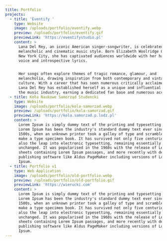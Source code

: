 ```yaml
---
title: Portfolio
projects:
  - title: 'Eventify '
    type: Website
    image: /uploads/portfolio/eventify.webp
    preview: /uploads/portfolio/eventify.gif
    previewLink: 'https://eventifystudio.pl'
    content: >
      Lana Del Rey, an iconic American singer-songwriter, is celebrated for her
      melancholic and cinematic music style. Born Elizabeth Woolridge Grant in
      New York City, she has captivated audiences worldwide with her haunting
      voice and introspective lyrics.


      Her songs often explore themes of tragic romance, glamour, and
      melancholia, drawing inspiration from both contemporary and vintage pop
      culture. With a career that has seen numerous critically acclaimed albums,
      Lana Del Rey has established herself as a unique and influential figure in
      the music industry, earning a dedicated fan base and numerous accolades.
  - title: Koła Naukowe Samorząd Studencki
    type: Website
    image: /uploads/portfolio/kola-samorzad.webp
    preview: /uploads/portfolio/kola-samorzad.gif
    previewLink: 'https://kola.samorzad.p.lodz.pl'
    content: >
      Lorem Ipsum is simply dummy text of the printing and typesetting industry.
      Lorem Ipsum has been the industry's standard dummy text ever since the
      1500s, when an unknown printer took a galley of type and scrambled it to
      make a type specimen book. It has survived not only five centuries, but
      also the leap into electronic typesetting, remaining essentially
      unchanged. It was popularised in the 1960s with the release of Letraset
      sheets containing Lorem Ipsum passages, and more recently with desktop
      publishing software like Aldus PageMaker including versions of Lorem
      Ipsum.
  - title: Portfolio v1
    type: Web Application
    image: /uploads/portfolio/old-portfolio.webp
    preview: /uploads/portfolio/old-portfolio.gif
    previewLink: 'https://wierucki.com'
    content: >
      Lorem Ipsum is simply dummy text of the printing and typesetting industry.
      Lorem Ipsum has been the industry's standard dummy text ever since the
      1500s, when an unknown printer took a galley of type and scrambled it to
      make a type specimen book. It has survived not only five centuries, but
      also the leap into electronic typesetting, remaining essentially
      unchanged. It was popularised in the 1960s with the release of Letraset
      sheets containing Lorem Ipsum passages, and more recently with desktop
      publishing software like Aldus PageMaker including versions of Lorem
      Ipsum.
---
```


